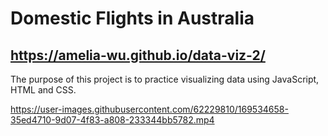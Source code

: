 # Domestic Flights in Australia  
## https://amelia-wu.github.io/data-viz-2/
The purpose of this project is to practice visualizing data using JavaScript, HTML and CSS.


https://user-images.githubusercontent.com/62229810/169534658-35ed4710-9d07-4f83-a808-233344bb5782.mp4

